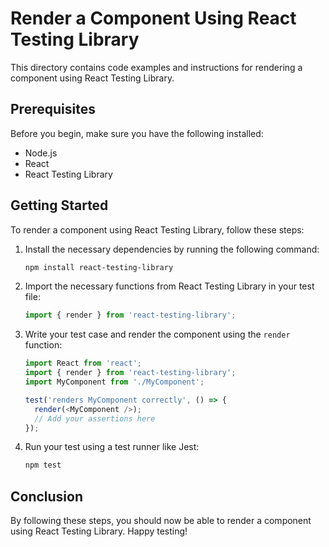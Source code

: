 # Render a Component Using React Testing Library

This directory contains code examples and instructions for rendering a component using React Testing Library.

## Prerequisites

Before you begin, make sure you have the following installed:

- Node.js
- React
- React Testing Library

## Getting Started

To render a component using React Testing Library, follow these steps:

1. Install the necessary dependencies by running the following command:

    ```bash
    npm install react-testing-library
    ```

2. Import the necessary functions from React Testing Library in your test file:

    ```javascript
    import { render } from 'react-testing-library';
    ```

3. Write your test case and render the component using the `render` function:

    ```javascript
    import React from 'react';
    import { render } from 'react-testing-library';
    import MyComponent from './MyComponent';

    test('renders MyComponent correctly', () => {
      render(<MyComponent />);
      // Add your assertions here
    });
    ```

4. Run your test using a test runner like Jest:

    ```bash
    npm test
    ```

## Conclusion

By following these steps, you should now be able to render a component using React Testing Library. Happy testing!